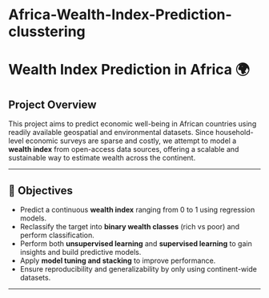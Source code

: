 # Africa-Wealth-Index-Prediction-clusstering

# Wealth Index Prediction in Africa 🌍

##  Project Overview

This project aims to predict economic well-being in African countries using readily available geospatial and environmental datasets. Since household-level economic surveys are sparse and costly, we attempt to model a **wealth index** from open-access data sources, offering a scalable and sustainable way to estimate wealth across the continent.

---

## 🎯 Objectives

- Predict a continuous **wealth index** ranging from 0 to 1 using regression models.
- Reclassify the target into **binary wealth classes** (rich vs poor) and perform classification.
- Perform both **unsupervised learning** and **supervised learning** to gain insights and build predictive models.
- Apply **model tuning and stacking** to improve performance.
- Ensure reproducibility and generalizability by only using continent-wide datasets.

---

